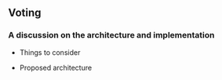 ## Voting
### A discussion on the architecture and implementation

* Things to consider

* Proposed architecture

